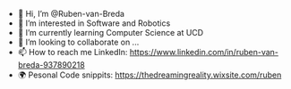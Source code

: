 - 👋 Hi, I’m @Ruben-van-Breda
- 👀 I’m interested in Software and Robotics
- 🌱 I’m currently learning Computer Science at UCD
- 💞️ I’m looking to collaborate on ...
- 📫 How to reach me LinkedIn: https://www.linkedin.com/in/ruben-van-breda-937890218
- 🌍 Pesonal Code snippits: https://thedreamingreality.wixsite.com/ruben

<!---
Ruben-van-Breda/Ruben-van-Breda is a ✨ special ✨ repository because its `README.md` (this file) appears on your GitHub profile.
You can click the Preview link to take a look at your changes.
--->
